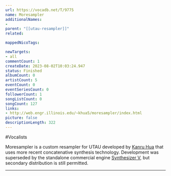 ```yaml
---
url: https://vocadb.net/T/9775
name: Moresampler
additionalNames: 
- 
parent: "[[utau-resampler]]"
related:

mappedNicoTags:

newTargets:
- all
commentCount: 1
createDate: 2023-08-02T10:03:24.947
status: Finished
albumCount: 0
artistCount: 5
eventCount: 0
eventSeriesCount: 0
followerCount: 1
songListCount: 0
songCount: 127
links: 
- http://web.engr.illinois.edu/~khua5/moresampler/index.html
picture: false
descriptionLength: 322
---
```


#Vocalists

Moresampler is a custom resampler for UTAU developed by [Kanru Hua](https://vocadb.net/Ar/81963) that uses more recent concatenative synthesis technology. Development was superseded by the standalone commercial engine [Synthesizer V](https://vocadb.net/T/6745/synthesizer-v), but secondary distribution is still permitted.

---


